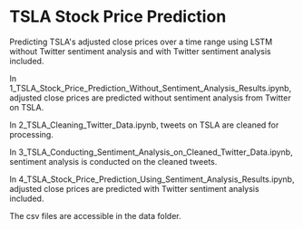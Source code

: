 # TSLA Stock Price Prediction
Predicting TSLA's adjusted close prices over a time range using LSTM without Twitter sentiment analysis and with Twitter sentiment analysis included.

In 1_TSLA_Stock_Price_Prediction_Without_Sentiment_Analysis_Results.ipynb, adjusted close prices are predicted without sentiment analysis from Twitter on TSLA.

In 2_TSLA_Cleaning_Twitter_Data.ipynb, tweets on TSLA are cleaned for processing.

In 3_TSLA_Conducting_Sentiment_Analysis_on_Cleaned_Twitter_Data.ipynb, sentiment analysis is conducted on the cleaned tweets.

In 4_TSLA_Stock_Price_Prediction_Using_Sentiment_Analysis_Results.ipynb, adjusted close prices are predicted with Twitter sentiment analysis included.

The csv files are accessible in the data folder.
